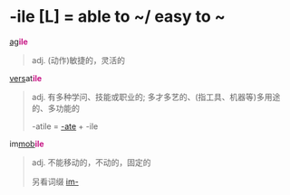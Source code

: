 # -ile [L] = able to ~/ easy to ~

[ag](_ag_.md)<b style="color: #C71585;">ile</b>
> adj. (动作)敏捷的，灵活的

[vers](_vert_.md)at<b style="color: #C71585;">ile</b>
> adj. 有多种学问、技能或职业的; 多才多艺的、(指工具、机器等)多用途的、多功能的
>
> -atile = [-ate](-ate.md) + -ile

im[mob](_mov_.md)<b style="color: #C71585;">ile</b>
> adj. 不能移动的，不动的，固定的
>
> 另看词缀 [im-](in-.1.md)